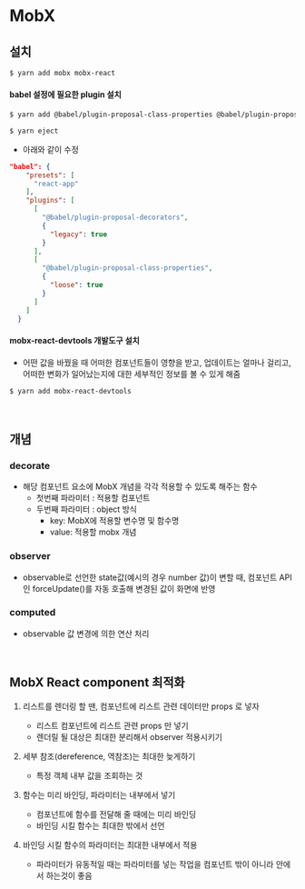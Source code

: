 # MobX

## 설치

```bash
$ yarn add mobx mobx-react
```

#### babel 설정에 필요한 plugin 설치

```bash
$ yarn add @babel/plugin-proposal-class-properties @babel/plugin-proposal-decorators
```

```bash
$ yarn eject
```

- 아래와 같이 수정

```json
"babel": {
    "presets": [
      "react-app"
    ],
    "plugins": [
      [
        "@babel/plugin-proposal-decorators",
        {
          "legacy": true
        }
      ],
      [
        "@babel/plugin-proposal-class-properties",
        {
          "loose": true
        }
      ]
    ]
  }
```

#### mobx-react-devtools 개발도구 설치

- 어떤 값을 바꿨을 때 어떠한 컴포넌트들이 영향을 받고, 업데이트는 얼마나 걸리고, 어떠한 변화가 일어났는지에 대한 세부적인 정보를 볼 수 있게 해줌

```bash
$ yarn add mobx-react-devtools
```

<br />

## 개념

### decorate

- 해당 컴포넌트 요소에 MobX 개념을 각각 적용할 수 있도록 해주는 함수
  - 첫번째 파라미터 : 적용할 컴포넌트
  - 두번째 파라미터 : object 방식
    - key: MobX에 적용할 변수명 및 함수명
    - value: 적용할 mobx 개념



### observer

- observable로 선언한 state값(예시의 경우 number 값)이 변할 때, 컴포넌트 API인 forceUpdate()를 자동 호출해 변경된 값이 화면에 반영



### computed

- observable 값 변경에 의한 연산 처리



<br />

## MobX React component 최적화

1. 리스트를 렌더링 할 땐, 컴포넌트에 리스트 관련 데이터만 props 로 넣자
   - 리스트 컴포넌트에 리스트 관련 props 만 넣기
   - 렌더릴 될 대상은 최대한 분리해서 observer 적용시키기
2. 세부 참조(dereference, 역참조)는 최대한 늦게하기
   - 특정 객체 내부 값을 조회하는 것

3. 함수는 미리 바인딩, 파라미터는 내부에서 넣기
   - 컴포넌트에 함수를 전달해 줄 때에는 미리 바인딩
   - 바인딩 시킬 함수는 최대한 밖에서 선언

4. 바인딩 시킬 함수의 파라미터는 최대한 내부에서 적용
   - 파라미터가 유동적일 때는 파라미터를 넣는 작업을 컴포넌트 밖이 아니라 안에서 하는것이 좋음

